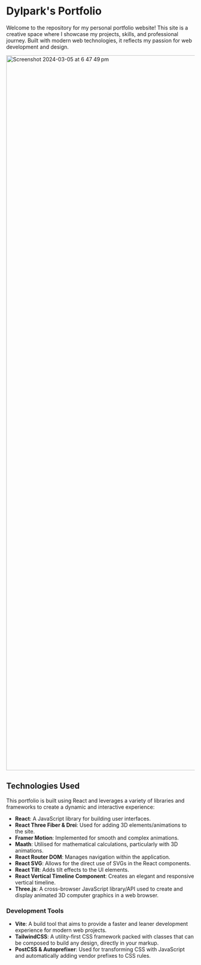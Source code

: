# Dylpark's Portfolio

Welcome to the repository for my personal portfolio website! This site is a creative space where I showcase my projects, skills, and professional journey. Built with modern web technologies, it reflects my passion for web development and design.

<img width="1904" alt="Screenshot 2024-03-05 at 6 47 49 pm" src="https://github.com/dylpark/dylpark/assets/64296934/64d024f4-d063-4f6f-87ed-c6b715914d39">

## Technologies Used

This portfolio is built using React and leverages a variety of libraries and frameworks to create a dynamic and interactive experience:

- **React**: A JavaScript library for building user interfaces.
- **React Three Fiber & Drei**: Used for adding 3D elements/animations to the site.
- **Framer Motion**: Implemented for smooth and complex animations.
- **Maath**: Utilised for mathematical calculations, particularly with 3D animations.
- **React Router DOM**: Manages navigation within the application.
- **React SVG**: Allows for the direct use of SVGs in the React components.
- **React Tilt**: Adds tilt effects to the UI elements.
- **React Vertical Timeline Component**: Creates an elegant and responsive vertical timeline.
- **Three.js**: A cross-browser JavaScript library/API used to create and display animated 3D computer graphics in a web browser.

### Development Tools

- **Vite**: A build tool that aims to provide a faster and leaner development experience for modern web projects.
- **TailwindCSS**: A utility-first CSS framework packed with classes that can be composed to build any design, directly in your markup.
- **PostCSS & Autoprefixer**: Used for transforming CSS with JavaScript and automatically adding vendor prefixes to CSS rules.
